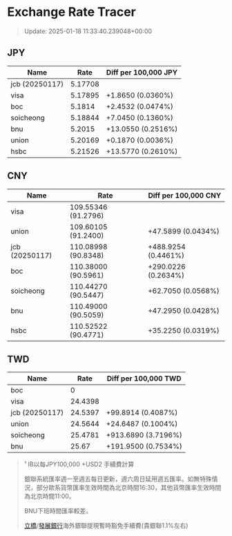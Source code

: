 # Exchange Rate Tracer

> Update: 2025-01-18 11:33:40.239048+00:00

## JPY

| Name           |    Rate | Diff per 100,000 JPY   |
|----------------|---------|------------------------|
| jcb (20250117) | 5.17708 |                        |
| visa           | 5.17895 | +1.8650 (0.0360%)      |
| boc            | 5.1814  | +2.4532 (0.0474%)      |
| soicheong      | 5.18844 | +7.0450 (0.1360%)      |
| bnu            | 5.2015  | +13.0550 (0.2516%)     |
| union          | 5.20169 | +0.1870 (0.0036%)      |
| hsbc           | 5.21526 | +13.5770 (0.2610%)     |

## CNY

| Name           | Rate                | Diff per 100,000 CNY   |
|----------------|---------------------|------------------------|
| visa           | 109.55346	(91.2796) |                        |
| union          | 109.60105	(91.2400) | +47.5899 (0.0434%)     |
| jcb (20250117) | 110.08998	(90.8348) | +488.9254 (0.4461%)    |
| boc            | 110.38000	(90.5961) | +290.0226 (0.2634%)    |
| soicheong      | 110.44270	(90.5447) | +62.7050 (0.0568%)     |
| bnu            | 110.49000	(90.5059) | +47.2950 (0.0428%)     |
| hsbc           | 110.52522	(90.4771) | +35.2250 (0.0319%)     |

## TWD

| Name           |    Rate | Diff per 100,000 TWD   |
|----------------|---------|------------------------|
| boc            |  0      |                        |
| visa           | 24.4398 |                        |
| jcb (20250117) | 24.5397 | +99.8914 (0.4087%)     |
| union          | 24.5644 | +24.6487 (0.1004%)     |
| soicheong      | 25.4781 | +913.6890 (3.7196%)    |
| bnu            | 25.67   | +191.9500 (0.7534%)    |


> ¹ IB以每JPY100,000 +USD2 手續費計算
>
> 銀聯系統匯率週一至週五每日更新，週六周日延用週五匯率。如無特殊情況，部分歐系貨幣匯率生效時間為北京時間16:30，其他貨幣匯率生效時間為北京時間11:00。
>
> BNU下班時間匯率較差。
>
> [立橋](https://www.wlbank.com.mo/uploads/ueditor/file/20181211/1544536513900230.pdf)/[發展銀行](https://www.mdb.com.mo/Service_Charges_20230728.pdf)海外銀聯提現暫時豁免手續費(貴銀聯1.1%左右)

